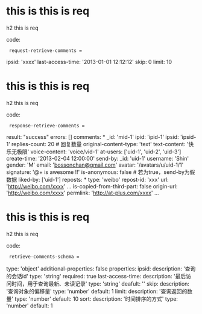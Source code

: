 # this is this is req

h2 this is req

code:

     request-retrieve-comments =
  ipsid: 'xxxx'
  last-access-time: '2013-01-01 12:12:12'
  skip: 0
  limit: 10


# this is this is req

h2 this is req

code:

     response-retrieve-comments =
  result: "success"
  errors: []
  comments: 
    * _id: 'mid-1'
      ipid: 'ipid-1'
      ipsid: 'ipsid-1'
      replies-count: 20 # 回复数量
      original-content-type: 'text'
      text-content: '快乐无极限'
      voice-content: 'voice/vid-1'
      at-users: ['uid-1', 'uid-2', 'uid-3']
      create-time: '2013-02-04 12:00:00'
      send-by:
        _id: 'uid-1'
        username: 'Shin'
        gender: 'M'
        email: 'bossonchan@gmail.com'
        avatar: '/avatars/u/uid-1/1'
        signature: '@+ is awesome !!'
      is-anonymous: false # 若为true，send-by为假数据
      liked-by: ['uid-1']
      reposts:
        * type: 'weibo'
          repost-id: 'xxx'
          url: 'http://weibo.com/xxxx'
        ...
      is-copied-from-third-part: false
      origin-url: 'http://weibo.com/xxxx'
      permlink: 'http://at-plus.com/xxxx'
    ...


# this is this is req

h2 this is req

code:

     retrieve-comments-schema =
  type: 'object'
  additional-properties: false
  properties:
    ipsid:
      description: '查询的会话id'
      type: 'string'
      required: true
    last-access-time:
      description: '最后访问时间，用于查询最新、未读记录'
      type: 'string'
      deafult: ''
    skip:
      description: '查询对象的偏移量'
      type: 'number'
      default: 1
    limit:
      description: '查询返回的数量'
      type: 'number'
      default: 10
    sort:
      description: '时间排序的方式'
      type: 'number'
      default: 1


